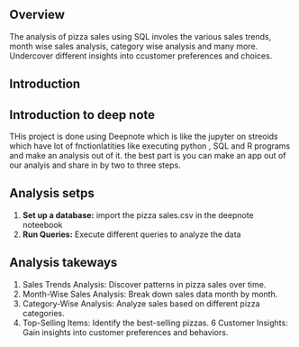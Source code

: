 ## Overview 
The analysis of pizza sales using SQL involes the various sales trends, month wise sales analysis, category wise analysis and many more. Undercover different insights into ccustomer preferences and choices.
## Introduction
## Introduction to deep note
THis project is done using Deepnote which is like the jupyter on streoids which have lot of fnctionlatities like executing python , SQL and R programs and make an analysis out of it. the best part is you can make an app out of our analyis and share in by two to three steps.
## Analysis setps
1. **Set up a database:** import the pizza sales.csv in the deepnote noteebook
2. **Run Queries:** Execute different queries to analyze the data
## Analysis takeways
1. Sales Trends Analysis: Discover patterns in pizza sales over time.
2. Month-Wise Sales Analysis: Break down sales data month by month.
3. Category-Wise Analysis: Analyze sales based on different pizza categories.
5. Top-Selling Items: Identify the best-selling pizzas.
6 Customer Insights: Gain insights into customer preferences and behaviors.



